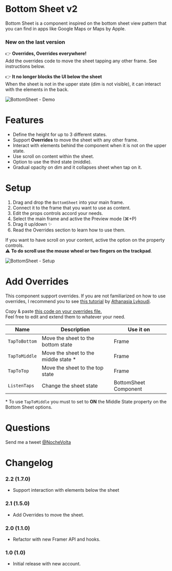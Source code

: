 # Bottom Sheet v2
Bottom Sheet is a component inspired on the bottom sheet view pattern that you can find in apps like Google Maps or Maps by Apple.

### New on the last version
👉 **Overrides, Overrides everywhere!**  
Add the overrides code to move the sheet tapping  any other frame.  See instructions below.  

👉 **It no longer blocks the UI below the sheet**  
When the sheet is not in the upper state (dim is not visible), it can interact with the elements in the back.

![BottomSheet - Demo](https://nochevolta.me/img/bottomSheetScrollDemo240.gif)

# Features 
* Define the height for up to 3 different states.
* Support **Overrides** to move the sheet with any other frame.
* Interact with elements behind the component when it is not on the upper state.
* Use scroll on content within the sheet.
* Option to use the third state (middle).
* Gradual opacity on dim and it collapses sheet when tap on it.

# Setup
1. Drag and drop the `BottomSheet` into your main frame.
2. Connect it to the frame that you want to use as content.
3. Edit the props controls accord your needs.
4. Select the main frame and active the Preview mode (⌘+P)
5. Drag it up/down ✨
6. Read the Overrides section to learn how to use them.


If you want to have scroll on your content, active the option on the property controls.  
⚠️ **To do scroll use the mouse wheel or two fingers on the trackpad**.

![BottomSheet - Setup](https://nochevolta.me/img/bottomSheetSetup.gif)

# Add Overrides
This component support overrides. If you are not familiarized on how to use overrides, I recommend you to see [this tutorial](https://www.youtube.com/watch?v=oUuibJpD42g) by [Athanasia Lykoudi](https://twitter.com/sla1).

Copy & paste [this code on your overrides file.](https://pastebin.com/raw/DzZtkw6t)  
Feel free to edit and extend them to whatever your need.

| Name  | Description  | Use it on  |
|---|---|---|
| `TapToBottom`  |  Move the sheet to the bottom state |  Frame  |
| `TapToMiddle` | Move the sheet to the middle state *  |  Frame |
| `TapToTop`  | Move the sheet to the top state | Frame  |
|  `ListenTaps` |  Change the sheet state | BottomSheet Component  |

\* To use `TapToMiddle` you must to set to **ON** the Middle State property on the Bottom Sheet options.

# Questions
Send me a tweet [@NocheVolta](https://twitter.com/nochevolta "Open Twitter")


# Changelog
### 2.2 (1.7.0)
* Support interaction with elements below the sheet

### 2.1 (1.5.0)
* Add Overrides to move the sheet.

### 2.0 (1.1.0)
* Refactor with new Framer API and hooks.

### 1.0 (1.0)
* Initial release with new account.